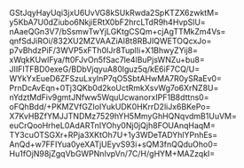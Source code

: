 GStJqyHayUqi3jxU6UvVG8kSUkRwda2SpKTZX6zwktM=
y5KbA7U0dZiubo6NkjiERtX0bF2hrcLTdR9h4HvpSlU=
nAaeQGn3V7/bSsmwTwYjLGKtgCSQm+cjAgTTMkZm4Vs=
qnfSdJiROi/832XU2MZVAAZiAI8t8RBJIQWETOQcxJo=
p7vBhdzPiF/3WVP5xFTh0IJr8TuplIi+X1BhwyZYij8=
xWqkKUwlFya/ft0FJvOn5fSac7le4lBuPjsWNZu+bu8=
JIIFITFBD0exeG/BDbVjqyuA80lguz5q/kE6iF7CQ/U=
WYkYxEueD6ZFSzuLxyInP7qO5SbtAHwMA7R0ySRaEv0=
PrnDcAvEqn+0Tj3QKb0d2koUctRmkXsvWg7o6XrNZ8U=
nYdztMdFiv9gmtJNfww5WquUcwanorxIPF1B8dttns0=
oFQhBdd/+PKMZVfGZIoIYukUDK0HKrrD2liJx6BKePo=
X7KvHBZfYMJJTNDMz7529hYH5MmyGhHQNqvdmB1UuVM=
euCrQooHrheL0AdARTnIYOhy0Nj0jQjh8FOUAnqHaqM=
TY3cuOTSGXr+RPja3XKtOh7U+1y3WDeTADYhlYPnhEs=
AnQd+w7FFIYua0yeXATjUEyvS93i+sQM3fnQQduOho0=
Hu1fOjN98jZgqVbGWPNnIvpVn/7C/H/gHYM+MAZzqkI=
